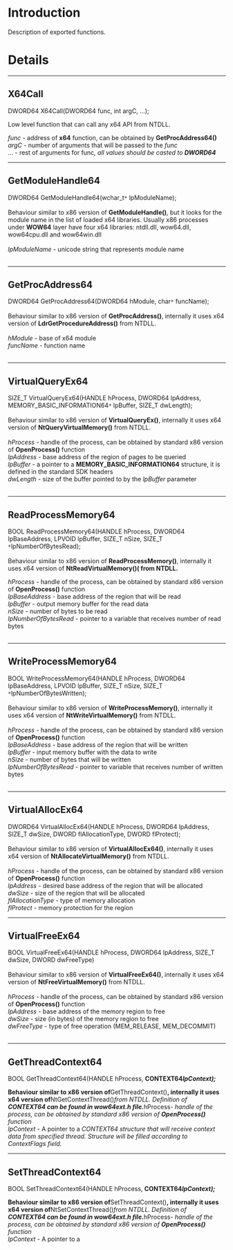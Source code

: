 # Introduction #

Description of exported functions.


# Details #

---

## X64Call ##
DWORD64 X64Call(DWORD64 func, int argC, ...);

Low level function that can call any x64 API from NTDLL.

_func_ - address of **x64** function, can be obtained by **GetProcAddress64()**<br>
<i>argC</i> - number of arguments that will be passed to the <i>func</i><br>
...  - rest of arguments for func<i>, all values should be casted to <b>DWORD64</b></i>

<hr />
<h2>GetModuleHandle64</h2>
DWORD64 GetModuleHandle64(wchar_t<code>*</code> lpModuleName);<br>
<br>
Behaviour similar to x86 version of <b>GetModuleHandle()</b>, but it looks for the module name in the list of loaded x64 libraries. Usually x86  processes under <b>WOW64</b> layer have four x64 libraries: ntdll.dll,   wow64.dll, wow64cpu.dll and wow64win.dll<br>
<br>
<i>lpModuleName</i> - unicode string that represents module name<br>
<br>
<hr />
<h2>GetProcAddress64</h2>
DWORD64 GetProcAddress64(DWORD64 hModule, char<code>*</code> funcName);<br>
<br>
Behaviour similar to x86 version of <b>GetProcAddress()</b>, internally it  uses x64 version of <b>LdrGetProcedureAddress()</b> from NTDLL.<br>
<br>
<i>hModule</i>  - base of x64 module<br>
<i>funcName</i> - function name<br>
<br>
<hr />
<h2>VirtualQueryEx64</h2>
SIZE_T VirtualQueryEx64(HANDLE hProcess, DWORD64 lpAddress, MEMORY_BASIC_INFORMATION64<code>*</code> lpBuffer, SIZE_T dwLength);<br>
<br>
Behaviour similar to x86 version of <b>VirtualQueryEx()</b>, internally it uses x64 version of <b>NtQueryVirtualMemory()</b> from NTDLL.<br>
<br>
<i>hProcess</i> - handle of the process, can be obtained by standard x86 version of <b>OpenProcess()</b> function<br>
<i>lpAddress</i> - base address of the region of pages to be queried<br>
<i>lpBuffer</i> - a pointer to a <b>MEMORY_BASIC_INFORMATION64</b>  structure, it is defined in the standard SDK headers<br>
<i>dwLength</i> - size of the buffer pointed to by the <i>lpBuffer</i> parameter<br>
<br>
<hr />
<h2>ReadProcessMemory64</h2>
BOOL ReadProcessMemory64(HANDLE hProcess, DWORD64 lpBaseAddress, LPVOID lpBuffer, SIZE_T nSize, SIZE_T <code>*</code>lpNumberOfBytesRead);<br>
<br>
Behaviour similar to x86 version of <b>ReadProcessMemory()</b>, internally it uses x64 version of <b>NtReadVirtualMemory()( from NTDLL.</b>

<i>hProcess</i> - handle of the process, can be obtained by standard x86 version of <b>OpenProcess()</b> function<br>
<i>lpBaseAddress</i> - base address of the region that will be read<br>
<i>lpBuffer</i> - output memory buffer for the read data<br>
<i>nSize</i> - number of bytes to be read<br>
<i>lpNumberOfBytesRead</i> - pointer to a variable that receives number of read bytes<br>
<br>
<hr />
<h2>WriteProcessMemory64</h2>
BOOL WriteProcessMemory64(HANDLE hProcess, DWORD64 lpBaseAddress, LPVOID lpBuffer, SIZE_T nSize, SIZE_T <code>*</code>lpNumberOfBytesWritten);<br>
<br>
Behaviour similar to x86 version of <b>WriteProcessMemory()</b>, internally it uses x64 version of <b>NtWriteVirtualMemory()</b> from NTDLL.<br>
<br>
<i>hProcess</i> - handle of  the process,  can be  obtained by  standard x86 version of <b>OpenProcess()</b> function<br>
<i>lpBaseAddress</i> - base address of the region that will be written<br>
<i>lpBuffer</i> - input memory buffer with the data to write<br>
<i>nSize</i> - number of bytes that will be written<br>
<i>lpNumberOfBytesRead</i> - pointer to variable that receives number of written bytes<br>
<br>
<hr />
<h2>VirtualAllocEx64</h2>
DWORD64 VirtualAllocEx64(HANDLE hProcess, DWORD64 lpAddress, SIZE_T dwSize, DWORD flAllocationType, DWORD flProtect);<br>
<br>
Behaviour similar to x86 version of <b>VirtualAllocEx64()</b>, internally it uses x64 version of <b>NtAllocateVirtualMemory()</b> from NTDLL.<br>
<br>
<i>hProcess</i> - handle of the process, can be obtained by standard x86 version of <b>OpenProcess()</b> function<br>
<i>lpAddress</i> - desired base address of the region that will be allocated<br>
<i>dwSize</i> - size of the region that will be allocated<br>
<i>flAllocationType</i> - type of memory allocation<br>
<i>flProtect</i> - memory protection for the region<br>

<hr />
<h2>VirtualFreeEx64</h2>
BOOL VirtualFreeEx64(HANDLE hProcess, DWORD64 lpAddress, SIZE_T dwSize, DWORD dwFreeType)<br>
<br>
Behaviour similar to x86 version of <b>VirtualFreeEx64()</b>, internally it uses x64 version of <b>NtFreeVirtualMemory()</b> from NTDLL.<br>
<br>
<i>hProcess</i> - handle of the process, can be obtained by standard x86 version of <b>OpenProcess()</b> function<br>
<i>lpAddress</i> - base address of the memory region to free<br>
<i>dwSize</i> - size (in bytes) of the memory region to free<br>
<i>dwFreeType</i> - type of free operation (MEM_RELEASE, MEM_DECOMMIT)<br>
<br>
<hr />
<h2>GetThreadContext64</h2>
BOOL GetThreadContext64(HANDLE hProcess, <b>CONTEXT64<i>lpContext);</i>

Behaviour similar to x86 version of</b>GetThreadContext()<b>, internally it uses x64 version of</b>NtGetContextThread()<i>from NTDLL. Definition of <b>CONTEXT64 can be found in wow64ext.h file.</b></i>hProcess<i>- handle of the process, can be obtained by standard x86 version of <b>OpenProcess()</b> function</i><br>
<i>lpContext</i> - A pointer to a <i>CONTEXT64 structure that will receive context data from specified  thread. Structure will be filled according to ContextFlags field.</i>

<hr />
<h2>SetThreadContext64</h2>
BOOL SetThreadContext64(HANDLE hProcess, <b>CONTEXT64<i>lpContext);</i>

Behaviour similar to x86 version of</b>SetThreadContext()<b>, internally it uses x64 version of</b>NtSetContextThread()<i>from NTDLL. Definition of <b>CONTEXT64 can be found in wow64ext.h file.</b></i>hProcess<i>- handle of the process, can be obtained by standard x86 version of <b>OpenProcess()</b> function</i><br>
<i>lpContext</i> - A pointer to a 